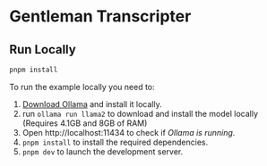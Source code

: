 # Gentleman Transcripter

## Run Locally

```bash
pnpm install
```

To run the example locally you need to:

1. [Download Ollama](https://ollama.ai/download) and install it locally.
2. run `ollama run llama2` to download and install the model locally (Requires 4.1GB and 8GB of RAM)
3. Open http://localhost:11434 to check if _Ollama is running_.
4. `pnpm install` to install the required dependencies.
5. `pnpm dev` to launch the development server.
